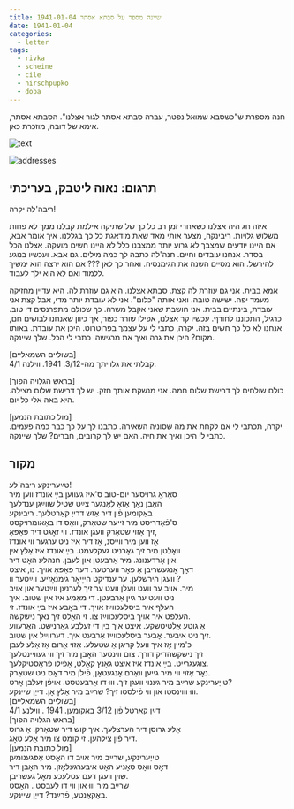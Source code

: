 ```yaml
---
title: 1941-01-04 שיינה מספר על סבתא אסתר
date: 1941-01-04
categories:
  - letter
tags:
  - rivka
  - scheine
  - cile
  - hirschpupko
  - doba
---
```


חנה מספרת ש"כשסבא שמואל נפטר, עברה סבתא אסתר לגור אצלנו".
הסבתא אסתר, אימא של דובה, מוזכרת כאן.

![text](/pupko-papers/assets/images/1941-01-04-content.jpg)

![addresses](/pupko-papers/assets/images/1941-01-04-addresses.jpg)

## תרגום: נאוה ליטבק, בעריכתי
ריבה'לה יקרה!

איזה חג היה אצלנו כשאחרי זמן רב כל כך של שתיקה אילמת קבלנו ממך לא פחות משלוש גלויות.
ריבינקה, מצער אותי מאד שאת מודאגת כל כך בגללנו. איך אומר אבא, אם היינו יודעים שמצבך
לא גרוע יותר ממצבנו כלל לא היינו חשים מועקה.
אצלנו הכל בסדר. אנחנו עובדים וחיים. חנה'לה כתבה לך כמה מילים. גם אבא. ועכשיו
בנוגע להירשל. הוא מסיים השנה את הגימנסיה. ואחר כך לאן ??? אם הוא ירצה הוא ימשיך
ללמוד ואם לא הוא ילך לעבוד.

אמא בבית. אני גם עוזרת לה קצת. סבתא אצלנו. היא גם עוזרת לה.
היא עדיין מחזיקה מעמד יפה. ישישה טובה. ואני אותה "כלום". אני לא עובדת יותר מדי, אבל 
קצת אני עובדת, בינתיים בבית. 
אני חושבת שאני אקבל משרה. כך שכולם מתפרנסים די טוב.
כרגיל, התכוננו לחורף. עכשיו קר אצלנו, אפילו שורר כפור, אך כיוון שאנחנו לבושים חם, אנחנו לא
כל כך חשים בזה.
יקרה, כתבי לי על עצמך בפרוטרוט. היכן את עובדת. באותו מקום?
היכן את גרה ואיך את מרגישה. כתבי לי הכל. שלך שיינקה.

[בשוליים השמאליים]  
קבלתי את גלוייתך מה-3/12. 1941. ווילנה 4/1.

[בראש הגלויה הפוך]  
כולם שולחים לך דרישת שלום חמה. אני מנשקת אותך חזק. יש לך דרישת שלום מצילה. היא
באה אלי כל יום.

[מול כתובת הנמען]  
יקרה, תכתבי לי אם לקחת את מה שסוניה השאירה. כתבנו לך על כך כבר כמה פעמים.
כתבי לי היכן ואיך את חיה. האם יש לך קרובים, חברים? שלך שיינקה.


## מקור

טײַערינקע ריבה'לע!  
סאַראַ גרויסער יום-טוב ס'איז געווען בײַ אונדז ווען מיר  
האׇבן נאׇך אַזאַ לאַנגער צײַט שטיל שווײַגן ענדלעך  
באַקומען פֿון דיר אַזש דרייַ קאַרטלעך. ריבינקע  
ס'פֿאַדריסט מיר זייער שטאַרק, וואׇס דו באַאומרויקסט  
זיך אַזוי שטאַרק וועגן אונדז. ווי זאׇגט דיר פּאַפּאַ,  
אַז ווען מיר ווייסנ, אַז דיר איז ניט ערגער ווי אונדז  
וואׇלטן מיר זיך גאׇרניט געקלעמט. בײַ אונדז איז אַלץ אין  
אין אׇרדענונג. מיר אַרבעטן און לעבן. חנהלע האׇט דיר  
דאׇך אׇנגעשריבן אַ פּאׇר ווערטער. דער פּאַפּאַ אויך. נו, איצט  
וועגן הירשלען. ער ענדיקט הייַיאׇר גימנאַזיע. ווײַטער וו ?  
מיר. אויב ער וועט וועלן וועט ער זיך לערנען ווײַטער און אויב  
ניט וועט ער גיין אַרבעטן. די מאַמע איז אין שטוב. איך  
העלף איר ביסלעכווײַז אויך. די באׇבע איז בײַ אונדז. זי  
העלפט איר אויך ביסלעכווײַז צו. זי האַלט זיך נאך נישקשה.  
אַ גוטע אַלטיטשקע. איצט איך בין די זעלבע גאׇרנישט. האׇרעווע  
זיך ניט איבער. אׇבער ביסלעכווײַז אַרבעט איך. דערווײַל אין שטוב.  
כ'מיין אַז איך וועל קריגן אַ שטעלע. אַזוי אַרום אַז אַלע לעבן  
זיך נישקשהדיק דורך. צום ווינטער האׇבן מיר זיך ווי געוויינטלעך  
צוגעגרייט. בײַ אונדז איז איצט גאַנץ קאַלט, אַפֿילו פֿראׇסטיקלעך.  
נאׇר אַזוי ווי מיר גייען וואַרם אׇנגעטאׇן, פֿילן מיר דאׇס ניט שטאַרק.  
טייַערינקע שרײַב מיר גענוי וועגן זיך. וווּ דו אַרבעטסט. אויפֿן זעלבן אׇרט?  
וווּ וווינסטו און ווי פֿילסטו זיך? שרײַב מיר אַלץ אׇן. דייַן שיינקע.  
[בשוליים השמאליים]  
דײַן קאַרטל פֿון 3/12 באַקומען. 1941 . ווילנע 4/1  
[בראש הגלויה הפוך]  
אַלע גרוסן דיר הערצלעך. איך קוש דיר שטאַרק. אַ גרוס  
דיר פֿון צילהען. זי קומט צו מיר אַלע טאׇג.  
[מול כתובת הנמען]  
טייַערינקע, שרײַב מיר אויב דו האׇסט אׇפּגענומען  
דאׇס וואׇס סאׇניע האׇט איבערגעלאׇזן. מיר האׇבן דיר  
שוין וועגן דעם עטלעכע מאׇל געשריבן.  
שרײַב מיר וווּ און ווי דו לעבסט . האׇסט  
באַקאַנטע, פֿרײַנד? דייַן שיינקע.  
